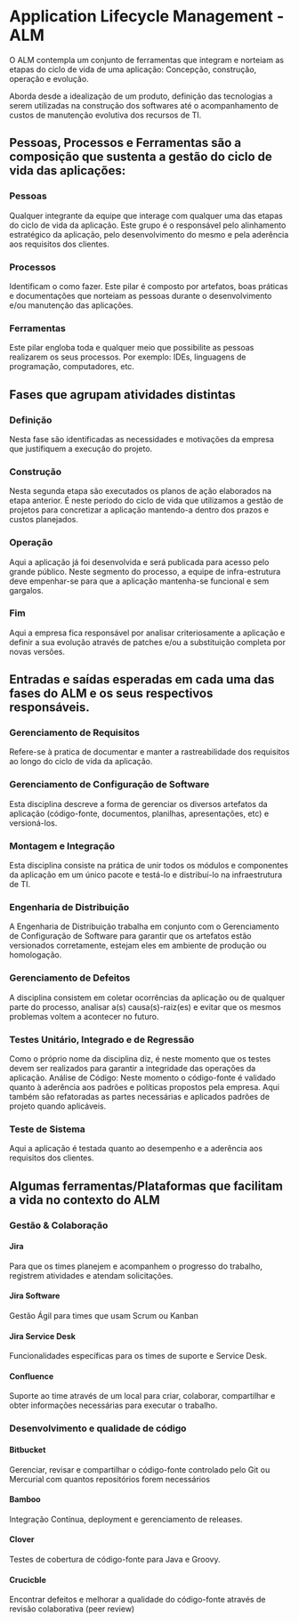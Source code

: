 # Application Lifecycle Management - ALM

O ALM contempla um conjunto de ferramentas que integram e norteiam as etapas do ciclo de vida de uma aplicação: Concepção, construção, operação e evolução.

Aborda desde a idealização de um produto, definição das tecnologias a serem utilizadas na construção dos softwares até o acompanhamento de custos de manutenção evolutiva dos recursos de TI.

## Pessoas, Processos e Ferramentas são a composição que sustenta a gestão do ciclo de vida das aplicações:

### Pessoas 
Qualquer integrante da equipe que interage com qualquer uma das etapas do ciclo de vida da aplicação. Este grupo é o responsável pelo alinhamento estratégico da aplicação, pelo desenvolvimento do mesmo e pela aderência aos requisitos dos clientes.
### Processos 
Identificam o como fazer. Este pilar é composto por artefatos, boas práticas e documentações que norteiam as pessoas durante o desenvolvimento e/ou manutenção das aplicações.
### Ferramentas 
Este pilar engloba toda e qualquer meio que possibilite as pessoas realizarem os seus processos. Por exemplo: IDEs, linguagens de programação, computadores, etc.

## Fases que agrupam atividades distintas

### Definição
Nesta fase são identificadas as necessidades e motivações da empresa que justifiquem a execução do projeto.
### Construção
Nesta segunda etapa são executados os planos de ação elaborados na etapa anterior. É neste período do ciclo de vida que utilizamos a gestão de projetos para concretizar a aplicação mantendo-a dentro dos prazos e custos planejados.
### Operação
Aqui a aplicação já foi desenvolvida e será publicada para acesso pelo grande público. Neste segmento do processo, a equipe de infra-estrutura deve empenhar-se para que a aplicação mantenha-se funcional e sem gargalos.
### Fim
Aqui a empresa fica responsável por analisar criteriosamente a aplicação e definir a sua evolução através de patches e/ou a substituição completa por novas versões.

## Entradas e saídas esperadas em cada uma das fases do ALM e os seus respectivos responsáveis.

### Gerenciamento de Requisitos
Refere-se à pratica de documentar e manter a rastreabilidade dos requisitos ao longo do ciclo de vida da aplicação.
### Gerenciamento de Configuração de Software
Esta disciplina descreve a forma de gerenciar os diversos artefatos da aplicação (código-fonte, documentos, planilhas, apresentações, etc) e versioná-los.
### Montagem e Integração
Esta disciplina consiste na prática de unir todos os módulos e componentes da aplicação em um único pacote e testá-lo e distribuí-lo na infraestrutura de TI.
### Engenharia de Distribuição
A Engenharia de Distribuição trabalha em conjunto com o Gerenciamento de Configuração de Software para garantir que os artefatos estão versionados corretamente, estejam eles em ambiente de produção ou homologação.
### Gerenciamento de Defeitos
A disciplina consistem em coletar ocorrências da aplicação ou de qualquer parte do processo, analisar a(s) causa(s)-raiz(es) e evitar que os mesmos problemas voltem a acontecer no futuro.
### Testes Unitário, Integrado e de Regressão 
Como o próprio nome da disciplina diz, é neste momento que os testes devem ser realizados para garantir a integridade das operações da aplicação.
Análise de Código: Neste momento o código-fonte é validado quanto à aderência aos padrões e políticas propostos pela empresa. Aqui também são refatoradas as partes necessárias e aplicados padrões de projeto quando aplicáveis.
### Teste de Sistema 
Aqui a aplicação é testada quanto ao desempenho e a aderência aos requisitos dos clientes.

## Algumas ferramentas/Plataformas que facilitam a vida no contexto do ALM

### Gestão & Colaboração
#### Jira
Para que os times planejem e acompanhem o progresso do trabalho, registrem atividades e atendam solicitações.
#### Jira Software
Gestão Ágil para times que usam Scrum ou Kanban
#### Jira Service Desk
Funcionalidades específicas para os times de suporte e Service Desk.
#### Confluence
Suporte ao time através de um local para criar, colaborar, compartilhar e obter informações necessárias para executar o trabalho.

### Desenvolvimento e qualidade de código
#### Bitbucket
Gerenciar, revisar e compartilhar o código-fonte controlado pelo Git ou Mercurial com quantos repositórios forem necessários
#### Bamboo
Integração Contínua, deployment e gerenciamento de releases.
#### Clover
Testes de cobertura de código-fonte para Java e Groovy.
#### Crucicble
Encontrar defeitos e melhorar a qualidade do código-fonte através de revisão colaborativa (peer review)
